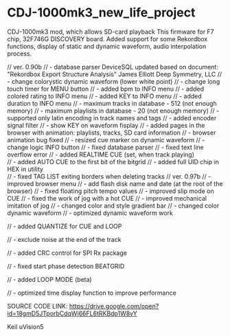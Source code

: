 # CDJ-1000mk3_new_life_project
CDJ-1000mk3 mod, which allows SD-card playback
This firmware for F7 chip, 32F746G DISCOVERY board.
Added support for some Rekordbox functions, display of static and dynamic waveform, audio interpolation process. 


//	ver. 0.90b
//		- database parser DeviceSQL updated based on document: "Rekordbox Export Structure Analysis" James Elliott Deep Symmetry, LLC
//		- change colorystic dynamic waveform (lower white point)
//		- change long touch timer for MENU button
//		- added bpm to INFO menu
//		- added colored rating to INFO menu
//		- added KEY to INFO menu
//		- added duration to INFO menu
//		- maximum tracks in database - 512 (not enough memory)
//		- maximum playlists in database - 20 (not enough memory)
//		- supported only latin encoding in track names and tags
//		- added encoder signal filter
//		- show KEY on waveform fisplay
//		- added pages in the browser with animation: playlists, tracks, SD card information
//		- browser animation bug fixed
//		- resized cue marker on dynamic waveform
//		- change logic INFO button
//		- fixed database parser
//		- fixed text line overflow error
//		- added REALTIME CUE (set, when track playing) 			
//		- added AUTO CUE to the first bit of the bitgrid
//		- added full UID chip in HEX in utility			
//		- fixed TAG LIST exiting borders when deleting tracks
//	ver. 0.97b
//		- improved browser menu
//		- add flash disk name and date (at the root of the browser)
//		- fixed floating pitch tempo values
//		-	improved slip mode on CUE
//		- fixed the work of jog with a hot CUE
//		-	improved mechanical imitation of jog
//		-	changed color and style gradient bar
//		-	changed color dynamic waveform
//		- optimized dynamic waveform work

//		- added QUANTIZE for CUE and LOOP

//		- exclude noise at the end of the track

//		- added CRC control for SPI Rx package

//		- fixed start phase detection BEATGRID

//		-	added LOOP MODE (beta)

//		- optimized time display function to improve performance	

SOURCE CODE LINK:
https://drive.google.com/open?id=18gmD5JTporbCdqWj66FL6tRKBdp1W8vY

Keil uVision5
